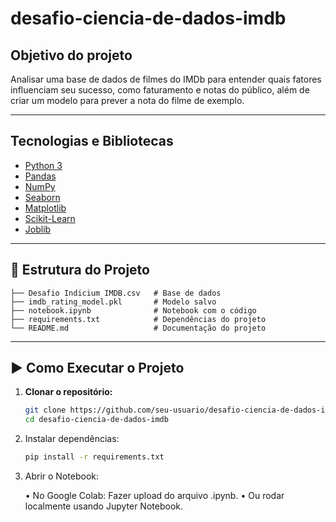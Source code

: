 # desafio-ciencia-de-dados-imdb

## Objetivo do projeto
Analisar uma base de dados de filmes do IMDb para entender quais fatores influenciam seu sucesso, como faturamento e notas do público, além de criar um modelo para prever a nota do filme de exemplo.

---

## Tecnologias e Bibliotecas
- [Python 3](https://www.python.org/)
- [Pandas](https://pandas.pydata.org/)
- [NumPy](https://numpy.org/)
- [Seaborn](https://seaborn.pydata.org/)
- [Matplotlib](https://matplotlib.org/)
- [Scikit-Learn](https://scikit-learn.org/stable/)
- [Joblib](https://joblib.readthedocs.io/)

---

## 📂 Estrutura do Projeto
```text
├── Desafio Indicium IMDB.csv   # Base de dados
├── imdb_rating_model.pkl       # Modelo salvo
├── notebook.ipynb              # Notebook com o código
├── requirements.txt            # Dependências do projeto
└── README.md                   # Documentação do projeto
```
---

## ▶️ Como Executar o Projeto

1. **Clonar o repositório:**
   ```bash
   git clone https://github.com/seu-usuario/desafio-ciencia-de-dados-imdb.git
   cd desafio-ciencia-de-dados-imdb

2.	Instalar dependências:
   	```bash
	pip install -r requirements.txt

3.	Abrir o Notebook:
   
	•	No Google Colab: Fazer upload do arquivo .ipynb.
	•	Ou rodar localmente usando Jupyter Notebook.
